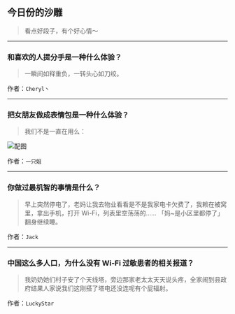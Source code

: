 ## 今日份的沙雕

> 看点好段子，有个好心情～


 
---

### 和喜欢的人提分手是一种什么体验？

> 一瞬间如释重负，一转头心如刀绞。


作者：`Cheryl丶`

---

### 把女朋友做成表情包是一种什么体验？

> 我们不是一直在用么：



![配图](http://pic3.zhimg.com/70/821346f0a77142161927c834cc962eba_b.jpg)


作者：`一只姐`

---

### 你做过最机智的事情是什么？

> 早上突然停电了，老妈让我去物业看看是不是我家电卡欠费了，我赖在被窝里，拿出手机，打开 Wi-Fi，列表里空荡荡的…… 「妈~是小区里都停了」翻身继续睡。


作者：`Jack`

---

### 中国这么多人口，为什么没有 Wi-Fi 过敏患者的相关报道？

> 我奶奶她们村子安了个天线塔，旁边那家老太太天天说头疼，全家闹到县政府结果人家说我们这刚搭了塔电还没连呢有个屁辐射。


作者：`LuckyStar`